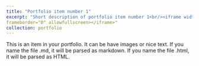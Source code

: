 ```yaml
---
title: "Portfolio item number 1"
excerpt: "Short description of portfolio item number 1<br/><iframe width="560" height="315" src="https://youtu.be/OQolYVlQNCo"  
frameborder="0" allowfullscreen></iframe>"
collection: portfolio
---
```


This is an item in your portfolio. It can be have images or nice text. If you name the file .md, it will be parsed as markdown. If you name the file .html, it will be parsed as HTML. 
